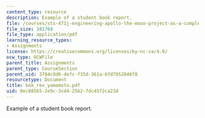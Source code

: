 ```yaml
---
content_type: resource
description: Example of a student book report.
file: /courses/sts-471j-engineering-apollo-the-moon-project-as-a-complex-system-spring-2007/0ec885652e9c3cd425b2fdc45f2ca23d_bok_rev_yamamoto.pdf
file_size: 101764
file_type: application/pdf
learning_resource_types:
- Assignments
license: https://creativecommons.org/licenses/by-nc-sa/4.0/
ocw_type: OCWFile
parent_title: Assignments
parent_type: CourseSection
parent_uid: 3784c8d6-defc-f35d-361a-6fd7952846f8
resourcetype: Document
title: bok_rev_yamamoto.pdf
uid: 0ec88565-2e9c-3cd4-25b2-fdc45f2ca23d
---
```

Example of a student book report.